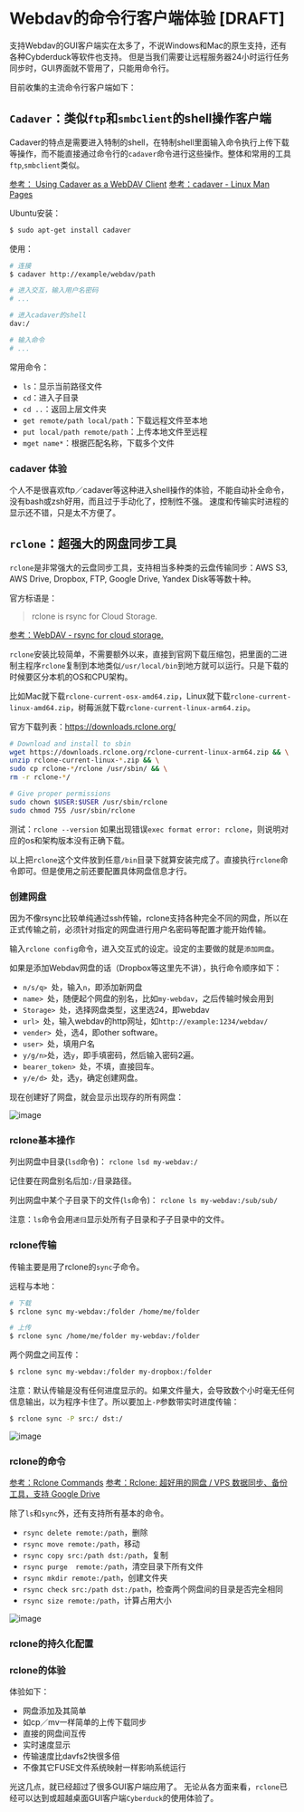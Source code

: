 # Webdav的命令行客户端体验 [DRAFT]

支持Webdav的GUI客户端实在太多了，不说Windows和Mac的原生支持，还有各种Cybderduck等软件也支持。
但是当我们需要让远程服务器24小时运行任务同步时，GUI界面就不管用了，只能用命令行。

目前收集的主流命令行客户端如下：


## `Cadaver`：类似`ftp`和`smbclient`的shell操作客户端

Cadaver的特点是需要进入特制的shell，在特制shell里面输入命令执行上传下载等操作，而不能直接通过命令行的`cadaver`命令进行这些操作。整体和常用的工具`ftp`,`smbclient`类似。

[参考： Using Cadaver as a WebDAV Client](https://docs.oracle.com/cd/E29542_01/portal.1111/e10235/webdav007.htm#POUSR1607)
[参考：cadaver - Linux Man Pages](https://www.systutorials.com/docs/linux/man/1-cadaver/)


Ubuntu安装：
```sh
$ sudo apt-get install cadaver
```

使用：
```sh
# 连接
$ cadaver http://example/webdav/path

# 进入交互，输入用户名密码
# ...

# 进入cadaver的shell
dav:/

# 输入命令
# ...
```

常用命令：
- `ls`：显示当前路径文件
- `cd`：进入子目录
- `cd ..`：返回上层文件夹
- `get remote/path local/path`：下载远程文件至本地
- `put local/path remote/path`：上传本地文件至远程
- `mget name*`：根据匹配名称，下载多个文件


### cadaver 体验

个人不是很喜欢ftp／cadaver等这种进入shell操作的体验，不能自动补全命令，没有bash或zsh好用，而且过于手动化了，控制性不强。
速度和传输实时进程的显示还不错，只是太不方便了。




## `rclone`：超强大的网盘同步工具

`rclone`是非常强大的云盘同步工具，支持相当多种类的云盘传输同步：AWS S3, AWS Drive, Dropbox, FTP, Google Drive, Yandex Disk等等数十种。

官方标语是：

> rclone is rsync for Cloud Storage.


[参考：WebDAV - rsync for cloud storage.](https://rclone.org/webdav/)

`rclone`安装比较简单，不需要额外以来，直接到官网下载压缩包，把里面的二进制主程序`rclone`复制到本地类似`/usr/local/bin`到地方就可以运行。只是下载的时候要区分本机的OS和CPU架构。

比如Mac就下载`rclone-current-osx-amd64.zip`，Linux就下载`rclone-current-linux-amd64.zip`，树莓派就下载`rclone-current-linux-arm64.zip`。

官方下载列表：https://downloads.rclone.org/

```sh
# Download and install to sbin
wget https://downloads.rclone.org/rclone-current-linux-arm64.zip && \
unzip rclone-current-linux-*.zip && \
sudo cp rclone-*/rclone /usr/sbin/ && \
rm -r rclone-*/

# Give proper permissions
sudo chown $USER:$USER /usr/sbin/rclone
sudo chmod 755 /usr/sbin/rclone
```

测试：`rclone --version`
如果出现错误`exec format error: rclone`，则说明对应的os和架构版本没有正确下载。

以上把`rclone`这个文件放到任意`/bin`目录下就算安装完成了。直接执行`rclone`命令即可。但是使用之前还要配置具体网盘信息才行。


### 创建网盘

因为不像rsync比较单纯通过ssh传输，rclone支持各种完全不同的网盘，所以在正式传输之前，必须针对指定的网盘进行用户名密码等配置才能开始传输。

输入`rclone config`命令，进入交互式的设定。设定的主要做的就是`添加网盘`。

如果是添加Webdav网盘的话（Dropbox等这里先不讲），执行命令顺序如下：
- `n/s/q> `处，输入`n`，即添加新网盘
- `name> `处，随便起个网盘的别名，比如`my-webdav`，之后传输时候会用到
- `Storage> `处，选择网盘类型，这里选24，即webdav
- `url> `处，输入webdav的http网址，如`http://example:1234/webdav/`
- `vender> `处，选4，即other software。
- `user> `处，填用户名
- `y/g/n>`处，选`y`，即手填密码，然后输入密码2遍。
- `bearer_token> `处，不填，直接回车。
- `y/e/d> `处，选`y`，确定创建网盘。

现在创建好了网盘，就会显示出现存的所有网盘：

![image](https://user-images.githubusercontent.com/14041622/51966140-a2710e00-24a6-11e9-971d-b8dce12572ac.png)





### rclone基本操作


列出网盘中目录(`lsd`命令)：
`rclone lsd my-webdav:/`

记住要在网盘别名后加`:/`目录路径。

列出网盘中某个子目录下的文件(`ls`命令)：
`rclone ls my-webdav:/sub/sub/`

注意：`ls`命令会用`递归`显示处所有子目录和子子目录中的文件。



### rclone传输

传输主要是用了rclone的`sync`子命令。

远程与本地：
```sh
# 下载
$ rclone sync my-webdav:/folder /home/me/folder

# 上传
$ rclone sync /home/me/folder my-webdav:/folder
```

两个网盘之间互传：
```sh
$ rclone sync my-webdav:/folder my-dropbox:/folder
```

注意：默认传输是没有任何进度显示的。如果文件量大，会导致数个小时毫无任何信息输出，以为程序卡住了。所以要加上`-P`参数带实时进度传输：

```sh
$ rclone sync -P src:/ dst:/
```

![image](https://user-images.githubusercontent.com/14041622/51971958-61342a80-24b5-11e9-9377-9be1f4bd02d3.png)


### rclone的命令

[参考：Rclone Commands](https://rclone.org/commands/)
[参考：Rclone: 超好用的网盘 / VPS 数据同步、备份工具，支持 Google Drive](https://www.zrj96.com/post-520.html)


除了`ls`和`sync`外，还有支持所有基本的命令。

- `rsync delete remote:/path`，删除
- `rsync move remote:/path`，移动
- `rsync copy src:/path dst:/path`，复制
- `rsync purge  remote:/path`，清空目录下所有文件
- `rsync mkdir remote:/path`，创建文件夹
- `rsync check src:/path dst:/path`，检查两个网盘间的目录是否完全相同
- `rsync size remote:/path`，计算占用大小

![image](https://user-images.githubusercontent.com/14041622/51967379-24166b00-24aa-11e9-9e46-4b6dad137257.png)



### rclone的持久化配置



### rclone的体验

体验如下：
- 网盘添加及其简单
- 如cp／mv一样简单的上传下载同步
- 直接的网盘间互传
- 实时速度显示
- 传输速度比davfs2快很多倍
- 不像其它FUSE文件系统映射一样影响系统运行

光这几点，就已经超过了很多GUI客户端应用了。
无论从各方面来看，`rclone`已经可以达到或超越桌面GUI客户端`Cyberduck`的使用体验了。
